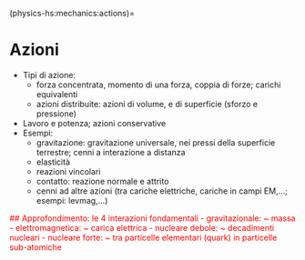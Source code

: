 <!--
````{only} html
```{article-info}
:author: basics
:date: "{sub-ref}`today`"
:read-time: "{sub-ref}`wordcount-minutes` min read"
```
````
-->

(physics-hs:mechanics:actions)=
# Azioni

- Tipi di azione:
  - forza concentrata, momento di una forza, coppia di forze; carichi equivalenti
  - azioni distribuite: azioni di volume, e di superficie (sforzo e pressione)
- Lavoro e potenza; azioni conservative
- Esempi:
  - gravitazione: gravitazione universale, nei pressi della superficie terrestre; cenni a interazione a distanza
  - elasticità
  - reazioni vincolari
  - contatto: reazione normale e attrito
  - cenni ad altre azioni (tra cariche elettriche, cariche in campi EM,...; esempi: levmag,...)

<span style="color:red">
## Approfondimento: le 4 interazioni fondamentali
- gravitazionale: ~ massa
- elettromagnetica: ~ carica elettrica
- nucleare debole: ~ decadimenti nucleari
- nucleare forte: ~ tra particelle elementari (quark) in particelle sub-atomiche
</span>

<!--
## Introduzione ai modelli
<span style="color:red">**todo** qui? O una volta che sono state definite le azioni distribuite?</span>

Esempio, forze concentrate, se la regione di interazione è "sufficientemente" (cosa significa sufficientemente? **todo** bontà nel modello nella descrizione del fenomeno di interesse,...) limitata rispetto alle dimensioni del sistema

## Modelli
- azioni:
  - forze
  - momenti, e coppie di forze
  - campi di forze, esempio campo gravitazionale
  - forze distribuite, in un volume, in una superficie (pressione) o su una curva

- sistemi di forze equivalenti:
  - risultante delle forze

- esempi: gravità (legge di gravitazione universale, gravità nei pressi della superficie terrestre), molle e smorzatori leggeri, forze di contatto (reazione normale e attrito)

## Sistemi di forze equivalenti
<span style="color:red">Qui o dopo gli esempi?</span>
-->
